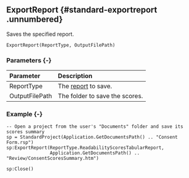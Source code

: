 ## ExportReport {#standard-exportreport .unnumbered}

Saves the specified report.

```{sql}
ExportReport(ReportType, OutputFilePath) 
```

### Parameters {-}

**Parameter** | **Description**
| :-- | :-- |
ReportType | The [report](#reporttype) to save.
OutputFilePath | The folder to save the scores.

### Example {-}

```{sql}
-- Open a project from the user's "Documents" folder and save its scores summary
sp = StandardProject(Application.GetDocumentsPath() .. "Consent Form.rsp")
sp:ExportReport(ReportType.ReadabilityScoresTabularReport,
                Application.GetDocumentsPath() .. "Review/ConsentScoresSummary.htm")

sp:Close()
```